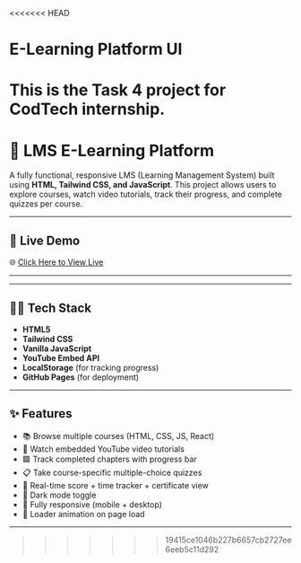 <<<<<<< HEAD
# E-Learning Platform UI

This is the Task 4 project for CodTech internship.
=======
# 📘 LMS E-Learning Platform

A fully functional, responsive LMS (Learning Management System) built using **HTML, Tailwind CSS, and JavaScript**. This project allows users to explore courses, watch video tutorials, track their progress, and complete quizzes per course.

---

## 🚀 Live Demo

🌐 [Click Here to View Live](https://anishakki01.github.io/lms-elearning-app/)

---


---

## 🧑‍💻 Tech Stack

- **HTML5**
- **Tailwind CSS**
- **Vanilla JavaScript**
- **YouTube Embed API**
- **LocalStorage** (for tracking progress)
- **GitHub Pages** (for deployment)

---

## ✨ Features

- 📚 Browse multiple courses (HTML, CSS, JS, React)
- 🎥 Watch embedded YouTube video tutorials
- 🟩 Track completed chapters with progress bar
- 📋 Take course-specific multiple-choice quizzes
- 🧠 Real-time score + time tracker + certificate view
- 🌙 Dark mode toggle
- 📱 Fully responsive (mobile + desktop)
- 🔄 Loader animation on page load

---



>>>>>>> 19415ce1046b227b6657cb2727ee6eeb5c11d292
